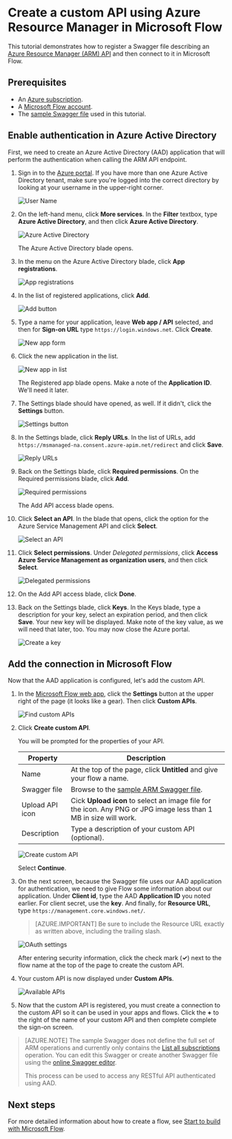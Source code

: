 <properties
	pageTitle="Create a custom API using Azure Resource Manager | Microsoft Flow"
	description="Learn how to create a custom API using Azure Resource Manager and add the API to Microsoft Flow"
	services=""
    suite="powerapps"
	documentationCenter=""
	authors="camsoper"
	manager="AFTOwen"
	editor=""/>

<tags
   ms.service="powerapps"
   ms.devlang="na"
   ms.topic="article"
   ms.tgt_pltfrm="na"
   ms.workload="na"
   ms.date="10/26/2016"
   ms.author="casoper"/>


# Create a custom API using Azure Resource Manager in Microsoft Flow

This tutorial demonstrates how to register a Swagger file describing an [Azure Resource Manager (ARM) API](https://msdn.microsoft.com/library/azure/dn790568.aspx) and then connect to it in Microsoft Flow.

## Prerequisites

- An [Azure subscription](https://azure.microsoft.com/en-us/free/).
- A [Microsoft Flow account](https://flow.microsoft.com).
- The [sample Swagger file](http://pwrappssamples.blob.core.windows.net/samples/AzureResourceManager.json) used in this tutorial.

## Enable authentication in Azure Active Directory

First, we need to create an Azure Active Directory (AAD) application that will perform the authentication when calling the ARM API endpoint.

1. Sign in to the [Azure portal](https://portal.azure.com).  If you have more than one Azure Active Directory tenant, make sure you're logged into the correct directory by looking at your username in the upper-right corner.

    ![User Name](./media/customapi-azure-resource-manager-tutorial/current-user.png)

2. On the left-hand menu, click **More services**.  In the **Filter** textbox, type **Azure Active Directory**, and then click **Azure Active Directory**.

    ![Azure Active Directory](./media/customapi-azure-resource-manager-tutorial/azureaad.png)

    The Azure Active Directory blade opens.   

3. In the menu on the Azure Active Directory blade, click **App registrations**.

    ![App registrations](./media/customapi-azure-resource-manager-tutorial/azureapplication.png)

4. In the list of registered applications, click **Add**.

    ![Add button](./media/customapi-azure-resource-manager-tutorial/add-app-btn.png)   

5. Type a name for your application, leave **Web app / API** selected, and then for **Sign-on URL** type `https://login.windows.net`.  Click **Create**.  

    ![New app form](./media/customapi-azure-resource-manager-tutorial/newapplication.png)

6. Click the new application in the list.

    ![New app in list](./media/customapi-azure-resource-manager-tutorial/newapplication2.png)

    The Registered app blade opens.  Make a note of the **Application ID**.  We'll need it later.

7. The Settings blade should have opened, as well.  If it didn't, click the **Settings** button.

    ![Settings button](./media/customapi-azure-resource-manager-tutorial/settings-btn.png)

8. In the Settings blade, click **Reply URLs**. In the list of URLs, add `https://msmanaged-na.consent.azure-apim.net/redirect` and click **Save**.

    ![Reply URLs](./media/customapi-azure-resource-manager-tutorial/reply-urls.png)

9. Back on the Settings blade, click **Required permissions**.  On the Required permissions blade, click **Add**.

    ![Required permissions](./media/customapi-azure-resource-manager-tutorial/permissions.png)

    The Add API access blade opens.

10. Click **Select an API**. In the blade that opens, click the option for the Azure Service Management API and click **Select**.

    ![Select an API](./media/customapi-azure-resource-manager-tutorial/permissions2.png)

11. Click **Select permissions**.  Under *Delegated permissions*, click **Access Azure Service Management as organization users**, and then click **Select**.

    ![Delegated permissions](./media/customapi-azure-resource-manager-tutorial/permissions3.png)

12. On the Add API access blade, click **Done**.

13. Back on the Settings blade, click **Keys**.  In the Keys blade, type a description for your key, select an expiration period, and then click **Save**.  Your new key will be displayed.  Make note of the key value, as we will need that later, too.  You may now close the Azure portal.

    ![Create a key](./media/customapi-azure-resource-manager-tutorial/configurekeys.png)

## Add the connection in Microsoft Flow

Now that the AAD application is configured, let's add the custom API.

1. In the [Microsoft Flow web app](https://flow.microsoft.com/), click the **Settings** button at the upper right of the page (it looks like a gear).  Then click **Custom APIs**.

	![Find custom APIs](./media/customapi-azure-resource-manager-tutorial/finding-custom-apis.png)  

2. Click **Create custom API**.  

	You will be prompted for the properties of your API.  

	| Property | Description |
	|----------|-------------|
	| Name | At the top of the page, click **Untitled** and give your flow a name. |
	| Swagger file | Browse to the [sample ARM Swagger file](http://pwrappssamples.blob.core.windows.net/samples/AzureResourceManager.json). |
	| Upload API icon | Cick **Upload icon** to select an image file for the icon. Any PNG or JPG image less than 1 MB in size will work. |
	| Description | Type a description of your custom API (optional). |

	![Create custom API](./media/customapi-azure-resource-manager-tutorial/create-custom-api.png)  

	Select **Continue**.

3. On the next screen, because the Swagger file uses our AAD application for authentication, we need to give Flow some information about our application.  Under **Client id**, type the AAD **Application ID** you noted earlier.  For client secret, use the **key**.  And finally, for **Resource URL**, type `https://management.core.windows.net/`.

    >[AZURE.IMPORTANT] Be sure to include the Resource URL exactly as written above, including the trailing slash.

    ![OAuth settings](./media/customapi-azure-resource-manager-tutorial/oauth-settings.png)

	After entering security information, click the check mark (**&#x2713;**) next to the flow name at the top of the page to create the custom API.
	
4. Your custom API is now displayed under **Custom APIs**.
	
	![Available APIs](./media/customapi-azure-resource-manager-tutorial/list-custom-apis.png)  


5. Now that the custom API is registered, you must create a connection to the custom API so it can be used in your apps and flows.  Click the **+** to the right of the name of your custom API and then complete complete the sign-on screen.

>[AZURE.NOTE] The sample Swagger does not define the full set of ARM operations and currently only contains the [List all subscriptions](https://msdn.microsoft.com/library/azure/dn790531.aspx) operation.  You can edit this Swagger or create another Swagger file using the [online Swagger editor](http://editor.swagger.io/).
>
>This process can be used to access any RESTful API authenticated using AAD.

## Next steps

For more detailed information about how to create a flow, see [Start to build with Microsoft Flow](get-started-logic-flow.md).
